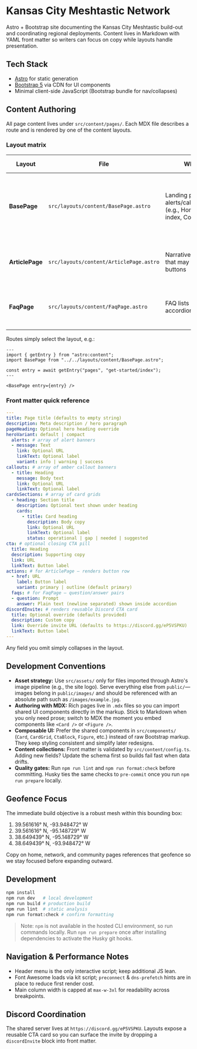 # Kansas City Meshtastic Network

Astro + Bootstrap site documenting the Kansas City Meshtastic build-out and coordinating regional deployments. Content lives in Markdown with YAML front matter so writers can focus on copy while layouts handle presentation.

## Tech Stack

- [Astro](https://astro.build/) for static generation
- [Bootstrap 5](https://getbootstrap.com/) via CDN for UI components
- Minimal client-side JavaScript (Bootstrap bundle for nav/collapses)

## Content Authoring

All page content lives under `src/content/pages/`. Each MDX file describes a route and is rendered by one of the content layouts.

### Layout matrix

| Layout          | File                                    | When to use                                                                                    | YAML fields consumed                                                                                                |
| --------------- | --------------------------------------- | ---------------------------------------------------------------------------------------------- | ------------------------------------------------------------------------------------------------------------------- |
| **BasePage**    | `src/layouts/content/BasePage.astro`    | Landing pages with alerts/callouts/cards/CTAs (e.g., Home, Get Started index, Community index) | `title`, `description`, `pageHeading`, `heroVariant`, `alerts`, `callouts`, `cardsSections`, `cta`, `discordInvite` |
| **ArticlePage** | `src/layouts/content/ArticlePage.astro` | Narrative pages or guides that may include CTA buttons                                         | `title`, `description`, `pageHeading`, `heroVariant`, `actions`, `discordInvite`                                    |
| **FaqPage**     | `src/layouts/content/FaqPage.astro`     | FAQ lists rendered as accordions                                                               | `title`, `description`, `pageHeading`, `heroVariant`, `faqs`, `discordInvite`                                       |

Routes simply select the layout, e.g.:

```astro
---
import { getEntry } from "astro:content";
import BasePage from "../../layouts/content/BasePage.astro";

const entry = await getEntry("pages", "get-started/index");
---

<BasePage entry={entry} />
```

### Front matter quick reference

```yaml
---
title: Page title (defaults to empty string)
description: Meta description / hero paragraph
pageHeading: Optional hero heading override
heroVariant: default | compact
  alerts: # array of alert banners
  - message: Text
    link: Optional URL
    linkText: Optional label
    variant: info | warning | success
callouts: # array of amber callout banners
  - title: Heading
    message: Body text
    link: Optional URL
    linkText: Optional label
cardsSections: # array of card grids
  - heading: Section title
    description: Optional text shown under heading
    cards:
      - title: Card heading
        description: Body copy
        link: Optional URL
        linkText: Optional label
        status: operational | gap | needed | suggested
cta: # optional closing CTA pill
  title: Heading
  description: Supporting copy
  link: URL
  linkText: Button label
actions: # for ArticlePage – renders button row
  - href: URL
    label: Button label
    variant: primary | outline (default primary)
  faqs: # for FaqPage – question/answer pairs
  - question: Prompt
    answer: Plain text (newline separated) shown inside accordion
discordInvite: # renders reusable Discord CTA card
  title: Optional override (defaults provided)
  description: Custom copy
  link: Override invite URL (defaults to https://discord.gg/eP5VSPKU)
  linkText: Button label
---
```

Any field you omit simply collapses in the layout.

## Development Conventions

- **Asset strategy:** Use `src/assets/` only for files imported through Astro's image pipeline (e.g., the site logo). Serve everything else from `public/`—images belong in `public/images/` and should be referenced with an absolute path such as `/images/example.jpg`.
- **Authoring with MDX:** Rich pages live in `.mdx` files so you can import shared UI components directly in the markup. Stick to Markdown when you only need prose; switch to MDX the moment you embed components like `<Card />` or `<Figure />`.
- **Composable UI:** Prefer the shared components in `src/components/` (`Card`, `CardGrid`, `CtaBlock`, `Figure`, etc.) instead of raw Bootstrap markup. They keep styling consistent and simplify later redesigns.
- **Content collections:** Front matter is validated by `src/content/config.ts`. Adding new fields? Update the schema first so builds fail fast when data drifts.
- **Quality gates:** Run `npm run lint` and `npm run format:check` before committing. Husky ties the same checks to `pre-commit` once you run `npm run prepare` locally.

## Geofence Focus

The immediate build objective is a robust mesh within this bounding box:

1. 39.561616° N, -93.948472° W
2. 39.561616° N, -95.148729° W
3. 38.649439° N, -95.148729° W
4. 38.649439° N, -93.948472° W

Copy on home, network, and community pages references that geofence so we stay focused before expanding outward.

## Development

```bash
npm install
npm run dev   # local development
npm run build # production build
npm run lint  # static analysis
npm run format:check # confirm formatting
```

> Note: `npm` is not available in the hosted CLI environment, so run commands locally. Run `npm run prepare` once after installing dependencies to activate the Husky git hooks.

## Navigation & Performance Notes

- Header menu is the only interactive script; keep additional JS lean.
- Font Awesome loads via kit script; `preconnect` & `dns-prefetch` hints are in place to reduce first render cost.
- Main column width is capped at `max-w-3xl` for readability across breakpoints.

## Discord Coordination

The shared server lives at `https://discord.gg/eP5VSPKU`. Layouts expose a reusable CTA card so you can surface the invite by dropping a `discordInvite` block into front matter.
